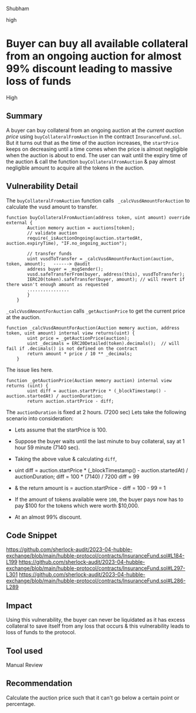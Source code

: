 Shubham

high

# Buyer can buy all available collateral from an ongoing auction for almost 99% discount leading to massive loss of funds

High
## Summary
A buyer can buy collateral from an ongoing auction at the *current auction price* using `buyCollateralFromAuction` in the contract `InsuranceFund.sol`. But it turns out that as the time of the auction increases, the `startPrice` keeps on decreasing until a time comes when the price is almost negligible when the auction is about to end. The user can wait until the expiry time of the auction & call the function `buyCollateralFromAuction` & pay almost negligible amount to acquire all the tokens in the auction.

## Vulnerability Detail

The `buyCollateralFromAuction` function calls ` _calcVusdAmountForAuction` to calculate the vusd amount to transfer.
```solidity
function buyCollateralFromAuction(address token, uint amount) override external {
        Auction memory auction = auctions[token];
        // validate auction
        require(_isAuctionOngoing(auction.startedAt, auction.expiryTime), "IF.no_ongoing_auction");

        // transfer funds
        uint vusdToTransfer = _calcVusdAmountForAuction(auction, token, amount);   ------> @audit
        address buyer = _msgSender();
        vusd.safeTransferFrom(buyer, address(this), vusdToTransfer);
        IERC20(token).safeTransfer(buyer, amount); // will revert if there wasn't enough amount as requested
        ................
        }
    }
```
`_calcVusdAmountForAuction` calls `_getAuctionPrice` to get the current price at the auction.

```solidity
function _calcVusdAmountForAuction(Auction memory auction, address token, uint amount) internal view returns(uint) {
        uint price = _getAuctionPrice(auction);
        uint _decimals = ERC20Detailed(token).decimals();  // will fail if .decimals() is not defined on the contract
        return amount * price / 10 ** _decimals;
    }
```
The issue lies here. 

```solidity
function _getAuctionPrice(Auction memory auction) internal view returns (uint) {
        uint diff = auction.startPrice * (_blockTimestamp() - auction.startedAt) / auctionDuration;
        return auction.startPrice - diff;
```

The `auctionDuration` is fixed at 2 hours. (7200 sec)
Lets take the following scenario into consideration:

- Lets assume that the startPrice is 100.
- Suppose the buyer waits until the last minute to buy collateral, say at 1 hour 59 minute (7140 sec).
- Taking the  above value & calculating `diff`,
-  uint diff = auction.startPrice * (_blockTimestamp() - auction.startedAt) / auctionDuration;
           diff = 100 * (7140) / 7200
           diff = 99

- & the return amount is = auction.startPrice - diff
                                        = 100 - 99
                                        = 1

- If the amount of tokens available were `100`, the buyer pays now has to pay $100 for the tokens which were worth $10,000.
- At an almost 99% discount.

## Code Snippet
https://github.com/sherlock-audit/2023-04-hubble-exchange/blob/main/hubble-protocol/contracts/InsuranceFund.sol#L184-L199
https://github.com/sherlock-audit/2023-04-hubble-exchange/blob/main/hubble-protocol/contracts/InsuranceFund.sol#L297-L301
https://github.com/sherlock-audit/2023-04-hubble-exchange/blob/main/hubble-protocol/contracts/InsuranceFund.sol#L286-L289
 
## Impact

Using this vulnerability, the buyer can never be liquidated as it has excess collateral to save itself from any loss that occurs &  this vulnerability leads to loss of funds to the protocol.

## Tool used

Manual Review

## Recommendation
Calculate the auction price such that it can't go below a certain point or percentage. 
